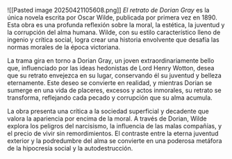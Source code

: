 ![[Pasted image 20250421105608.png]]
_El retrato de Dorian Gray_ es la única novela escrita por Oscar Wilde, publicada por primera vez en 1890. Esta obra es una profunda reflexión sobre la moral, la estética, la juventud y la corrupción del alma humana. Wilde, con su estilo característico lleno de ingenio y crítica social, logra crear una historia envolvente que desafía las normas morales de la época victoriana.

La trama gira en torno a Dorian Gray, un joven extraordinariamente bello que, influenciado por las ideas hedonistas de Lord Henry Wotton, desea que su retrato envejezca en su lugar, conservando él su juventud y belleza eternamente. Este deseo se convierte en realidad, y mientras Dorian se sumerge en una vida de placeres, excesos y actos inmorales, su retrato se transforma, reflejando cada pecado y corrupción que su alma acumula.

La obra presenta una crítica a la sociedad superficial y decadente que valora la apariencia por encima de la moral. A través de Dorian, Wilde explora los peligros del narcisismo, la influencia de las malas compañías, y el precio de vivir sin remordimientos. El contraste entre la eterna juventud exterior y la podredumbre del alma se convierte en una poderosa metáfora de la hipocresía social y la autodestrucción.